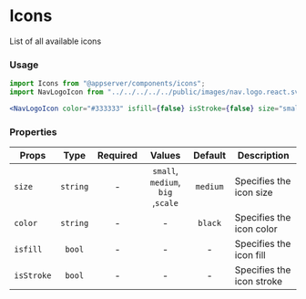 # Icons

List of all available icons

### Usage

```js
import Icons from "@appserver/components/icons";
import NavLogoIcon from "../../../../../public/images/nav.logo.react.svg";
```

```jsx
<NavLogoIcon color="#333333" isfill={false} isStroke={false} size="small" />
```

### Properties

| Props      |   Type   | Required |              Values               | Default  | Description               |
| ---------- | :------: | :------: | :-------------------------------: | :------: | ------------------------- |
| `size`     | `string` |    -     | `small`, `medium`, `big` ,`scale` | `medium` | Specifies the icon size   |
| `color`    | `string` |    -     |                 -                 | `black`  | Specifies the icon color  |
| `isfill`   |  `bool`  |    -     |                 -                 |    -     | Specifies the icon fill   |
| `isStroke` |  `bool`  |    -     |                 -                 |    -     | Specifies the icon stroke |
